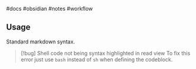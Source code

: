 
#docs #obsidian #notes #workflow

## Usage
Standard markdown syntax.

> [!bug] Shell code not being syntax highlighted in read view
> To fix this error just use `bash` instead of `sh` when defining the codeblock.
